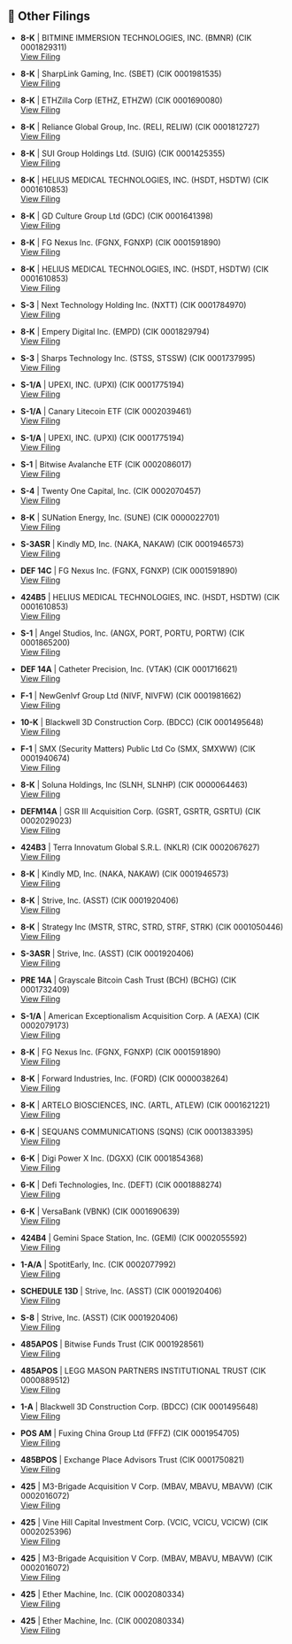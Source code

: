 ## 📁 Other Filings

- **8-K** | BITMINE IMMERSION TECHNOLOGIES, INC.  (BMNR)  (CIK 0001829311)  
  [View Filing](https://www.sec.gov/Archives/edgar/data/1829311/000149315225013376/0001493152-25-013376-index.htm)

- **8-K** | SharpLink Gaming, Inc.  (SBET)  (CIK 0001981535)  
  [View Filing](https://www.sec.gov/Archives/edgar/data/1981535/000149315225013634/0001493152-25-013634-index.htm)

- **8-K** | ETHZilla Corp  (ETHZ, ETHZW)  (CIK 0001690080)  
  [View Filing](https://www.sec.gov/Archives/edgar/data/1690080/000121390025087425/0001213900-25-087425-index.htm)

- **8-K** | Reliance Global Group, Inc.  (RELI, RELIW)  (CIK 0001812727)  
  [View Filing](https://www.sec.gov/Archives/edgar/data/1812727/000149315225013413/0001493152-25-013413-index.htm)

- **8-K** | SUI Group Holdings Ltd.  (SUIG)  (CIK 0001425355)  
  [View Filing](https://www.sec.gov/Archives/edgar/data/1425355/000121390025087368/0001213900-25-087368-index.htm)

- **8-K** | HELIUS MEDICAL TECHNOLOGIES, INC.  (HSDT, HSDTW)  (CIK 0001610853)  
  [View Filing](https://www.sec.gov/Archives/edgar/data/1610853/000110465925089774/0001104659-25-089774-index.htm)

- **8-K** | GD Culture Group Ltd  (GDC)  (CIK 0001641398)  
  [View Filing](https://www.sec.gov/Archives/edgar/data/1641398/000121390025087946/0001213900-25-087946-index.htm)

- **8-K** | FG Nexus Inc.  (FGNX, FGNXP)  (CIK 0001591890)  
  [View Filing](https://www.sec.gov/Archives/edgar/data/1591890/000149315225013641/0001493152-25-013641-index.htm)

- **8-K** | HELIUS MEDICAL TECHNOLOGIES, INC.  (HSDT, HSDTW)  (CIK 0001610853)  
  [View Filing](https://www.sec.gov/Archives/edgar/data/1610853/000110465925089778/0001104659-25-089778-index.htm)

- **S-3** | Next Technology Holding Inc.  (NXTT)  (CIK 0001784970)  
  [View Filing](https://www.sec.gov/Archives/edgar/data/1784970/000121390025087680/0001213900-25-087680-index.htm)

- **8-K** | Empery Digital Inc.  (EMPD)  (CIK 0001829794)  
  [View Filing](https://www.sec.gov/Archives/edgar/data/1829794/000168316825006960/0001683168-25-006960-index.htm)

- **S-3** | Sharps Technology Inc.  (STSS, STSSW)  (CIK 0001737995)  
  [View Filing](https://www.sec.gov/Archives/edgar/data/1737995/000149315225013411/0001493152-25-013411-index.htm)

- **S-1/A** | UPEXI, INC.  (UPXI)  (CIK 0001775194)  
  [View Filing](https://www.sec.gov/Archives/edgar/data/1775194/000147793225006741/0001477932-25-006741-index.htm)

- **S-1/A** | Canary Litecoin ETF  (CIK 0002039461)  
  [View Filing](https://www.sec.gov/Archives/edgar/data/2039461/000199937125013279/0001999371-25-013279-index.htm)

- **S-1/A** | UPEXI, INC.  (UPXI)  (CIK 0001775194)  
  [View Filing](https://www.sec.gov/Archives/edgar/data/1775194/000147793225006750/0001477932-25-006750-index.htm)

- **S-1** | Bitwise Avalanche ETF  (CIK 0002086017)  
  [View Filing](https://www.sec.gov/Archives/edgar/data/2086017/000121390025087599/0001213900-25-087599-index.htm)

- **S-4** | Twenty One Capital, Inc.  (CIK 0002070457)  
  [View Filing](https://www.sec.gov/Archives/edgar/data/2070457/000121390025087358/0001213900-25-087358-index.htm)

- **8-K** | SUNation Energy, Inc.  (SUNE)  (CIK 0000022701)  
  [View Filing](https://www.sec.gov/Archives/edgar/data/22701/000121390025087919/0001213900-25-087919-index.htm)

- **S-3ASR** | Kindly MD, Inc.  (NAKA, NAKAW)  (CIK 0001946573)  
  [View Filing](https://www.sec.gov/Archives/edgar/data/1946573/000121390025087372/0001213900-25-087372-index.htm)

- **DEF 14C** | FG Nexus Inc.  (FGNX, FGNXP)  (CIK 0001591890)  
  [View Filing](https://www.sec.gov/Archives/edgar/data/1591890/000149315225013553/0001493152-25-013553-index.htm)

- **424B5** | HELIUS MEDICAL TECHNOLOGIES, INC.  (HSDT, HSDTW)  (CIK 0001610853)  
  [View Filing](https://www.sec.gov/Archives/edgar/data/1610853/000110465925089776/0001104659-25-089776-index.htm)

- **S-1** | Angel Studios, Inc.  (ANGX, PORT, PORTU, PORTW)  (CIK 0001865200)  
  [View Filing](https://www.sec.gov/Archives/edgar/data/1865200/000110465925090129/0001104659-25-090129-index.htm)

- **DEF 14A** | Catheter Precision, Inc.  (VTAK)  (CIK 0001716621)  
  [View Filing](https://www.sec.gov/Archives/edgar/data/1716621/000143774925029014/0001437749-25-029014-index.htm)

- **F-1** | NewGenIvf Group Ltd  (NIVF, NIVFW)  (CIK 0001981662)  
  [View Filing](https://www.sec.gov/Archives/edgar/data/1981662/000121390025087717/0001213900-25-087717-index.htm)

- **10-K** | Blackwell 3D Construction Corp.  (BDCC)  (CIK 0001495648)  
  [View Filing](https://www.sec.gov/Archives/edgar/data/1495648/000147793225006767/0001477932-25-006767-index.htm)

- **F-1** | SMX (Security Matters) Public Ltd Co  (SMX, SMXWW)  (CIK 0001940674)  
  [View Filing](https://www.sec.gov/Archives/edgar/data/1940674/000149315225013515/0001493152-25-013515-index.htm)

- **8-K** | Soluna Holdings, Inc  (SLNH, SLNHP)  (CIK 0000064463)  
  [View Filing](https://www.sec.gov/Archives/edgar/data/64463/000149315225013614/0001493152-25-013614-index.htm)

- **DEFM14A** | GSR III Acquisition Corp.  (GSRT, GSRTR, GSRTU)  (CIK 0002029023)  
  [View Filing](https://www.sec.gov/Archives/edgar/data/2029023/000121390025087991/0001213900-25-087991-index.htm)

- **424B3** | Terra Innovatum Global S.R.L.  (NKLR)  (CIK 0002067627)  
  [View Filing](https://www.sec.gov/Archives/edgar/data/2067627/000121390025087981/0001213900-25-087981-index.htm)

- **8-K** | Kindly MD, Inc.  (NAKA, NAKAW)  (CIK 0001946573)  
  [View Filing](https://www.sec.gov/Archives/edgar/data/1946573/000121390025087749/0001213900-25-087749-index.htm)

- **8-K** | Strive, Inc.  (ASST)  (CIK 0001920406)  
  [View Filing](https://www.sec.gov/Archives/edgar/data/1920406/000121390025087413/0001213900-25-087413-index.htm)

- **8-K** | Strategy Inc  (MSTR, STRC, STRD, STRF, STRK)  (CIK 0001050446)  
  [View Filing](https://www.sec.gov/Archives/edgar/data/1050446/000119312525202827/0001193125-25-202827-index.htm)

- **S-3ASR** | Strive, Inc.  (ASST)  (CIK 0001920406)  
  [View Filing](https://www.sec.gov/Archives/edgar/data/1920406/000121390025087403/0001213900-25-087403-index.htm)

- **PRE 14A** | Grayscale Bitcoin Cash Trust (BCH)  (BCHG)  (CIK 0001732409)  
  [View Filing](https://www.sec.gov/Archives/edgar/data/1732409/000119312525203589/0001193125-25-203589-index.htm)

- **S-1/A** | American Exceptionalism Acquisition Corp. A  (AEXA)  (CIK 0002079173)  
  [View Filing](https://www.sec.gov/Archives/edgar/data/2079173/000119312525203772/0001193125-25-203772-index.htm)

- **8-K** | FG Nexus Inc.  (FGNX, FGNXP)  (CIK 0001591890)  
  [View Filing](https://www.sec.gov/Archives/edgar/data/1591890/000149315225013380/0001493152-25-013380-index.htm)

- **8-K** | Forward Industries, Inc.  (FORD)  (CIK 0000038264)  
  [View Filing](https://www.sec.gov/Archives/edgar/data/38264/000168316825006963/0001683168-25-006963-index.htm)

- **8-K** | ARTELO BIOSCIENCES, INC.  (ARTL, ATLEW)  (CIK 0001621221)  
  [View Filing](https://www.sec.gov/Archives/edgar/data/1621221/000164033425001680/0001640334-25-001680-index.htm)

- **6-K** | SEQUANS COMMUNICATIONS  (SQNS)  (CIK 0001383395)  
  [View Filing](https://www.sec.gov/Archives/edgar/data/1383395/000138339525000102/0001383395-25-000102-index.htm)

- **6-K** | Digi Power X Inc.  (DGXX)  (CIK 0001854368)  
  [View Filing](https://www.sec.gov/Archives/edgar/data/1854368/000121390025087929/0001213900-25-087929-index.htm)

- **6-K** | Defi Technologies, Inc.  (DEFT)  (CIK 0001888274)  
  [View Filing](https://www.sec.gov/Archives/edgar/data/1888274/000127956925000993/0001279569-25-000993-index.htm)

- **6-K** | VersaBank  (VBNK)  (CIK 0001690639)  
  [View Filing](https://www.sec.gov/Archives/edgar/data/1690639/000169063925000039/0001690639-25-000039-index.htm)

- **424B4** | Gemini Space Station, Inc.  (GEMI)  (CIK 0002055592)  
  [View Filing](https://www.sec.gov/Archives/edgar/data/2055592/000110465925089710/0001104659-25-089710-index.htm)

- **1-A/A** | SpotitEarly, Inc.  (CIK 0002077992)  
  [View Filing](https://www.sec.gov/Archives/edgar/data/2077992/000109690625001517/0001096906-25-001517-index.htm)

- **SCHEDULE 13D** | Strive, Inc.  (ASST)  (CIK 0001920406)  
  [View Filing](https://www.sec.gov/Archives/edgar/data/1920406/000121390025087881/0001213900-25-087881-index.htm)

- **S-8** | Strive, Inc.  (ASST)  (CIK 0001920406)  
  [View Filing](https://www.sec.gov/Archives/edgar/data/1920406/000121390025087446/0001213900-25-087446-index.htm)

- **485APOS** | Bitwise Funds Trust  (CIK 0001928561)  
  [View Filing](https://www.sec.gov/Archives/edgar/data/1928561/000121390025088036/0001213900-25-088036-index.htm)

- **485APOS** | LEGG MASON PARTNERS INSTITUTIONAL TRUST  (CIK 0000889512)  
  [View Filing](https://www.sec.gov/Archives/edgar/data/889512/000119312525203245/0001193125-25-203245-index.htm)

- **1-A** | Blackwell 3D Construction Corp.  (BDCC)  (CIK 0001495648)  
  [View Filing](https://www.sec.gov/Archives/edgar/data/1495648/000147793225006771/0001477932-25-006771-index.htm)

- **POS AM** | Fuxing China Group Ltd  (FFFZ)  (CIK 0001954705)  
  [View Filing](https://www.sec.gov/Archives/edgar/data/1954705/000192998025000638/0001929980-25-000638-index.htm)

- **485BPOS** | Exchange Place Advisors Trust  (CIK 0001750821)  
  [View Filing](https://www.sec.gov/Archives/edgar/data/1750821/000158064225006067/0001580642-25-006067-index.htm)

- **425** | M3-Brigade Acquisition V Corp.  (MBAV, MBAVU, MBAVW)  (CIK 0002016072)  
  [View Filing](https://www.sec.gov/Archives/edgar/data/2016072/000121390025087840/0001213900-25-087840-index.htm)

- **425** | Vine Hill Capital Investment Corp.  (VCIC, VCICU, VCICW)  (CIK 0002025396)  
  [View Filing](https://www.sec.gov/Archives/edgar/data/2025396/000121390025087433/0001213900-25-087433-index.htm)

- **425** | M3-Brigade Acquisition V Corp.  (MBAV, MBAVU, MBAVW)  (CIK 0002016072)  
  [View Filing](https://www.sec.gov/Archives/edgar/data/2016072/000121390025087762/0001213900-25-087762-index.htm)

- **425** | Ether Machine, Inc.  (CIK 0002080334)  
  [View Filing](https://www.sec.gov/Archives/edgar/data/2080334/000121390025087673/0001213900-25-087673-index.htm)

- **425** | Ether Machine, Inc.  (CIK 0002080334)  
  [View Filing](https://www.sec.gov/Archives/edgar/data/2080334/000121390025087954/0001213900-25-087954-index.htm)

